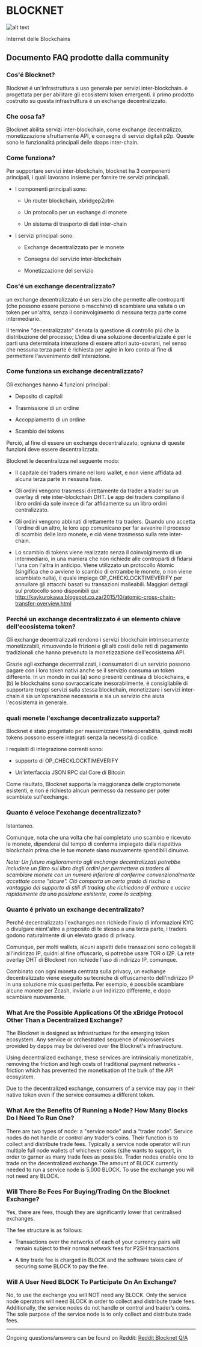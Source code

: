 # BLOCKNET

![alt text](https://github.com/BlocknetDX/blocknet-docs/blob/master/pictures/block.PNG "Logo Title Text 1")

Internet delle Blockchains


## Documento FAQ prodotte dalla community


### Cos'é Blocknet?
Blocknet é un'infrastruttura a uso generale per servizi inter-blockchain. é progettata per per abilitare gli ecosistemi token emergenti. il primo prodotto costruito su questa infrastruttura é un exchange decentralizzato.

### Che cosa fa?
Blocknet abilita servizi inter-blockchain, come exchange decentralizzo, monetizzazione sfruttamente API, e consegna di servizi digitali p2p. Queste sono le funzionalitá principali delle daaps inter-chain.

### Come funziona?
Per supportare servizi inter-blockchain, blocknet ha 3 compenenti principali, i quali lavorano insieme per fornire tre servizi principali.

* I componenti principali sono:

  * Un router blockchain, xbridgep2ptm

  * Un protocollo per un exchange di monete

  * Un sistema di trasporto di dati inter-chain

* I servizi principali sono:

  * Exchange decentralizzato per le monete

  * Consegna del servizio inter-blockchain

  * Monetizzazione del servizio
  
  
### Cos'é un exchange decentralizzato?
un exchange decentralizzato é un servizio che permette alle controparti (che possono essere persone o macchine) di scambiare una valuta o un token per un'altra, senza il coninvolgimento di nessuna terza parte come intermediario.

Il termine "decentralizzato" denota la questione di controllo piú che la distribuzione del processo; L'idea di una soluzione decentralizzate é per le parti  una determinata interazione di essere attori auto-sovrani, nel senso che nessuna terza parte é richiesta per agire in loro conto al fine di permettere l'avvenimento dell'interazione.

### Come funziona un exchange decentralizzato?
Gli exchanges hanno 4 funzioni principali:

  * Deposito di capitali

  * Trasmissione di un ordine

  * Accoppiamento di un ordine

  * Scambio dei tokens

Perció, al fine di essere un exchange decentralizzato, ogniuna di queste funzioni deve essere decentralizzata.

Blocknet le decentralizza nel seguente modo:

* Il capitale dei traders rimane nel loro wallet, e non viene affidata ad alcuna terza parte in nessuna fase.

* Gli ordini vengono trasmessi direttamente da trader a trader su un overlay di rete inter-blockchain DHT. Le app dei traders compilano il libro ordini da sole invece di far affidamente su un libro ordini centralizzato.

* Gli ordini vengono abbinati direttamente tra traders. Quando uno accetta l'ordine di un altro, le loro app comunicano per far avvenire il processo di scambio delle loro monete, e ció viene trasmesso sulla rete inter-chain.

* Lo scambio di tokens viene realizzato senza il coinvolgimento di un intermediario, in una maniera che non richiede alle controparti di fidarsi l'una con l'altra in anticipo. Viene utilizzato un protocollo Atomic (singifica che o avviene lo scambio di entrambe le monete, o non viene scambiato nulla), il quale impiega  OP_CHECKLOCKTIMEVERIFY per annullare gli attacchi basati su transazioni malleabili. Maggiori dettagli sul protocollo sono disponibili qui: http://kaykurokawa.blogspot.co.za/2015/10/atomic-cross-chain-transfer-overview.html

### Perché un exchange decentralizzato é un elemento chiave dell'ecosistema token?
Gli exchange decentralizzati rendono i servizi blockchain intrinsecamente monetizzabili, rimuovendo le frizioni e gli alti costi delle reti di pagamento tradizionali che hanno prevenuto la monetizzazione dell'ecosistema API.

Grazie agli exchange decentralizzati, i consumatori di un servizio possono pagare con i loro token nativi anche se il servizio consuma un token differente. In un mondo in cui (a) sono presenti centinaia di blockchains, e (b) le blockchains sono sovraccaricate inesorabilmente, é consigliabile di supportare troppi servizi sulla stessa blockchain, monetizzare i servizi inter-chain é sia un'operazione necessaria e sia un servizio che aiuta l'ecosistema in generale.

### quali monete l'exchange decentralizzato supporta?
Blocknet é stato progettato per massimizzare l'interoperabilitá, quindi molti tokens possono essere integrati senza la necessitá di codice.

I requisiti di integrazione correnti sono:

* supporto di OP_CHECKLOCKTIMEVERIFY

* Un'interfaccia JSON RPC dal Core di Bitcoin

Come risultato, Blocknet supporta la maggioranza delle cryptomonete esistenti, e non é richiesto alncun permesso da nessuno per poter scambiate sull'exchange.


### Quanto é veloce l'exchange decentralizzato?
Istantaneo.

Comunque, nota che una volta che hai completato uno scambio e ricevuto le monete, dipenderai dal tempo di conferma impiegato dalla rispettiva blockchain prima che le tue monete siano nuovamente spendibili dinuovo.

*Nota: Un futuro miglioramento agli exchange decentralizzati potrebbe includere un filtro sul libro degli ordini per permettere ai traders di scambiare monete con un numero inferiore di conferme convenzionalmente accettate come "sicure". Ció comporta un certo grado di rischio a vantaggio del supporto di stili di trading che richiedono di entrare e uscire rapidamente  da una posizione esistente, come lo scalping.*

### Quanto é privato un exchange decentralizato?
Perché decentralizzato l'exchanges non richiede l'invio di informazioni KYC o divulgare nient'altro a proposito di te stesso a una terza parte, i traders godono naturalmente di un elevato grado di privacy.

Comunque, per molti wallets, alcuni aspetti delle transazioni sono collegabili all'indirizzo IP, quidni al fine offuscarlo, si potrebbe usare TOR o I2P. La rete overlay DHT di Blocknet non richiede l'uso di indirizzo IP, comunque.

Combinato con ogni moneta centrata sulla privacy, un exchange decentralizzato viene eseguito su tecniche di offuscamento dell'indirizzo IP in una soluzione mix quasi perfetta. Per esempio, é possibile scambiare alcune monete per Zcash, inviarle a un indirizzo differente, e dopo scambiare nuovamente.

### What Are the Possible Applications Of the xBridge Protocol Other Than a Decentralized Exchange?
The Blocknet is designed as infrastructure for the emerging token ecosystem. Any service or orchestrated sequence of microservices provided by dapps may be delivered over the Blocknet's infrastructure.

Using decentralized exchange, these services are intrinsically monetizable, removing the friction and high costs of traditional payment networks - friction which has prevented the monetisation of the bulk of the API ecosystem.

Due to the decentralized exchange, consumers of a service may pay in their native token even if the service consumes a different token.
 
 
### What Are the Benefits Of Running a Node? How Many Blocks Do I Need To Run One?
There are two types of node: a "service node" and a “trader node”. Service nodes do not handle or control any trader's coins. Their function is to collect and distribute trade fees. Typically a service node operator will run multiple full node wallets of whichever coins (s)he wants to support, in order to garner as many trade fees as possible. Trader nodes enable one to trade on the decentralized exchange.The amount of BLOCK currently needed to run a service node is 5,000 BLOCK. To use the exchange you will not need any BLOCK.
 
 
### Will There Be Fees For Buying/Trading On the Blocknet Exchange?
Yes, there are fees, though they are significantly lower that centralised exchanges.

The fee structure is as follows:
  * Transactions over the networks of each of your currency pairs will remain subject to their normal network fees for P2SH transactions

  * A tiny trade fee is charged in BLOCK and the software takes care of securing some BLOCK to pay the fee.


### Will A User Need BLOCK To Participate On An Exchange?
No, to use the exchange you will NOT need any BLOCK. Only the service node operators will need BLOCK in order to collect and distribute trade fees. Additionally, the service nodes do not handle or control and trader’s coins. The sole purpose of the service node is to only collect and distribute trade fees.

---
Ongoing questions/answers can be found on Reddit: [Reddit Blocknet Q/A](https://www.reddit.com/r/theblocknet/comments/676buj/ask_anything_about_blocknet_qa/)
